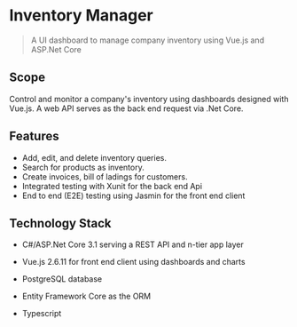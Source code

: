 # Inventory Manager

> A UI dashboard to manage company inventory using Vue.js and ASP.Net Core

## Scope

Control and monitor a company's inventory using dashboards designed with Vue.js. A web API serves as the back end request via .Net Core.

## Features

- Add, edit, and delete inventory queries.
- Search for products as inventory.
- Create invoices, bill of ladings for customers.
- Integrated testing with Xunit for the back end Api
- End to end (E2E) testing using Jasmin for the front end client

## Technology Stack

- C#/ASP.Net Core 3.1 serving a REST API and n-tier app layer

- Vue.js 2.6.11 for front end client using dashboards and charts

- PostgreSQL database

- Entity Framework Core as the ORM

- Typescript
